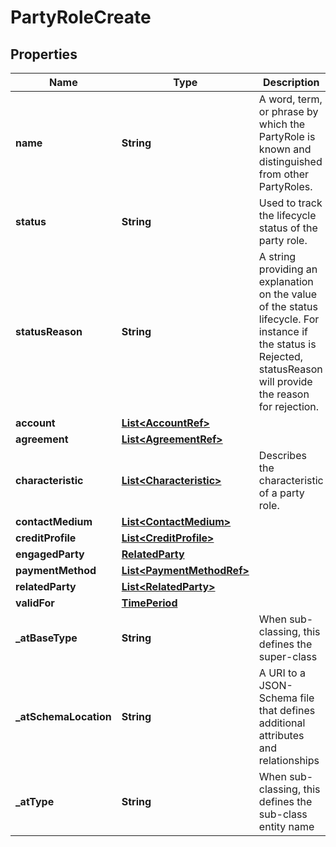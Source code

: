 # PartyRoleCreate

## Properties
Name | Type | Description | Notes
------------ | ------------- | ------------- | -------------
**name** | **String** | A word, term, or phrase by which the PartyRole is known and distinguished from other PartyRoles. | 
**status** | **String** | Used to track the lifecycle status of the party role. |  [optional]
**statusReason** | **String** | A string providing an explanation on the value of the status lifecycle. For instance if the status is Rejected, statusReason will provide the reason for rejection. |  [optional]
**account** | [**List&lt;AccountRef&gt;**](AccountRef.md) |  |  [optional]
**agreement** | [**List&lt;AgreementRef&gt;**](AgreementRef.md) |  |  [optional]
**characteristic** | [**List&lt;Characteristic&gt;**](Characteristic.md) | Describes the characteristic of a party role. |  [optional]
**contactMedium** | [**List&lt;ContactMedium&gt;**](ContactMedium.md) |  |  [optional]
**creditProfile** | [**List&lt;CreditProfile&gt;**](CreditProfile.md) |  |  [optional]
**engagedParty** | [**RelatedParty**](RelatedParty.md) |  |  [optional]
**paymentMethod** | [**List&lt;PaymentMethodRef&gt;**](PaymentMethodRef.md) |  |  [optional]
**relatedParty** | [**List&lt;RelatedParty&gt;**](RelatedParty.md) |  |  [optional]
**validFor** | [**TimePeriod**](TimePeriod.md) |  |  [optional]
**_atBaseType** | **String** | When sub-classing, this defines the super-class |  [optional]
**_atSchemaLocation** | **String** | A URI to a JSON-Schema file that defines additional attributes and relationships |  [optional]
**_atType** | **String** | When sub-classing, this defines the sub-class entity name |  [optional]
